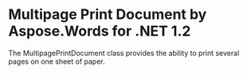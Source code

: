 # Multipage Print Document by Aspose.Words for .NET 1.2
The MultipagePrintDocument class provides the ability to print several pages on one sheet of paper.